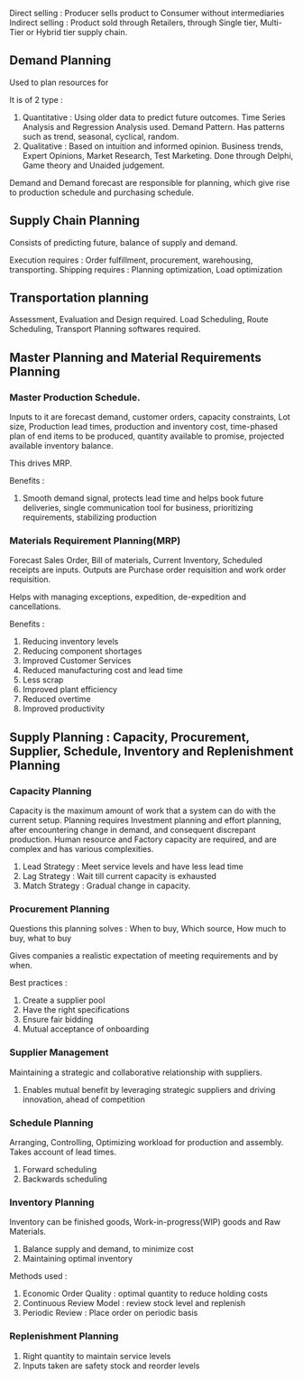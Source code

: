 Direct selling : Producer sells product to Consumer without intermediaries
Indirect selling : Product sold through Retailers, through Single tier, Multi-Tier or Hybrid tier supply chain.

## Demand Planning

Used to plan resources for

It is of 2 type :
1. Quantitative : Using older data to predict future outcomes. Time Series Analysis and Regression Analysis used. Demand Pattern. Has patterns such as trend, seasonal, cyclical, random.
2. Qualitative : Based on intuition and informed opinion. Business trends, Expert Opinions, Market Research, Test Marketing. Done through Delphi, Game theory and Unaided judgement.

Demand and Demand forecast are responsible for planning, which give rise to production schedule and purchasing schedule.

## Supply Chain Planning

Consists of predicting future, balance of supply and demand.

Execution requires : Order fulfillment, procurement, warehousing, transporting.
Shipping requires : Planning optimization, Load optimization

## Transportation planning

Assessment, Evaluation and Design required. Load Scheduling, Route Scheduling, Transport Planning softwares required.

## Master Planning and Material Requirements Planning

### Master Production Schedule.
Inputs  to it are forecast demand, customer orders, capacity constraints, Lot size, Production lead times, production and inventory cost, time-phased plan of end items to be produced, quantity available to promise, projected available inventory balance.

This drives MRP.

Benefits :

1. Smooth demand signal, protects lead time and helps book future deliveries, single communication tool for business, prioritizing requirements, stabilizing production

### Materials Requirement Planning(MRP)

Forecast Sales Order, Bill of materials, Current Inventory, Scheduled receipts are inputs.
Outputs are Purchase order requisition and work order requisition.

Helps with managing exceptions, expedition, de-expedition and cancellations.

Benefits :

1. Reducing inventory levels
2. Reducing component shortages
3. Improved Customer Services
4. Reduced manufacturing cost and lead time
5. Less scrap
6. Improved plant efficiency
7. Reduced overtime
8. Improved productivity

## Supply Planning : Capacity, Procurement, Supplier, Schedule, Inventory and Replenishment Planning

### Capacity Planning

Capacity is the maximum amount of work that a system can do with the current setup. Planning requires Investment planning and effort planning, after encountering change in demand, and consequent discrepant production. Human resource and Factory capacity are required, and are complex and has various complexities.

1. Lead Strategy : Meet service levels and have less lead time
2. Lag Strategy : Wait till current capacity is exhausted
3. Match Strategy : Gradual change in capacity.

### Procurement Planning

Questions this planning solves :
When to buy, Which source, How much to buy, what to buy

Gives companies a realistic expectation of meeting requirements and by when.

Best practices :
1. Create a supplier pool
2. Have the right specifications
3. Ensure fair bidding
4. Mutual acceptance of onboarding

### Supplier Management

Maintaining a strategic and collaborative relationship with suppliers.
1. Enables mutual benefit by leveraging strategic suppliers and driving innovation, ahead of competition

### Schedule Planning

Arranging, Controlling, Optimizing  workload for production and assembly.
Takes account of lead times.
1. Forward scheduling
2. Backwards scheduling

### Inventory Planning

Inventory can be finished goods, Work-in-progress(WIP) goods and Raw Materials.

1. Balance supply and demand, to minimize cost
2. Maintaining optimal inventory

Methods used :
1. Economic Order Quality : optimal quantity to reduce holding costs
2. Continuous Review Model : review stock level and replenish
3. Periodic Review : Place order on periodic basis

### Replenishment Planning

1. Right quantity to maintain service levels
2. Inputs taken are safety stock and reorder levels
